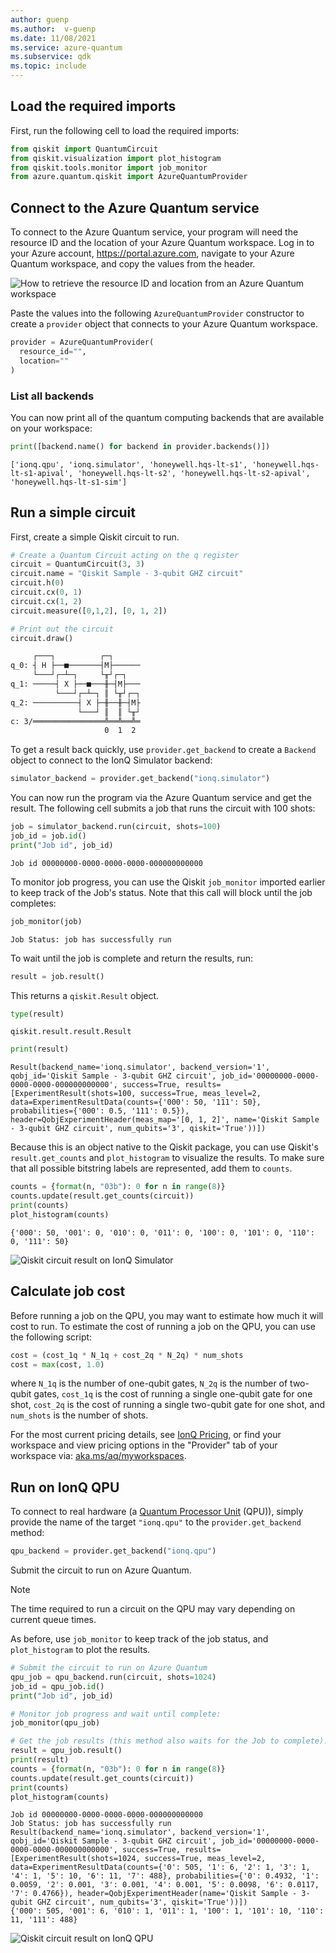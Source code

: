 ```yaml
---
author: guenp
ms.author:  v-guenp
ms.date: 11/08/2021
ms.service: azure-quantum
ms.subservice: qdk
ms.topic: include
---
```


## Load the required imports

First, run the following cell to load the required imports:

```python
from qiskit import QuantumCircuit
from qiskit.visualization import plot_histogram
from qiskit.tools.monitor import job_monitor
from azure.quantum.qiskit import AzureQuantumProvider
```

## Connect to the Azure Quantum service

To connect to the Azure Quantum service, your program will need the resource ID and the
location of your Azure Quantum workspace. Log in to your Azure account,
<https://portal.azure.com>, navigate to your Azure Quantum workspace, and
copy the values from the header.

![How to retrieve the resource ID and location from an Azure Quantum workspace](../media/azure-quantum-resource-id.png)

Paste the values into the following `AzureQuantumProvider` constructor to
create a `provider` object that connects to your Azure Quantum workspace.

```python
provider = AzureQuantumProvider(
  resource_id="",
  location=""
)
```

### List all backends

You can now print all of the quantum computing backends that are
available on your workspace:

```python
print([backend.name() for backend in provider.backends()])
```

```output
['ionq.qpu', 'ionq.simulator', 'honeywell.hqs-lt-s1', 'honeywell.hqs-lt-s1-apival', 'honeywell.hqs-lt-s2', 'honeywell.hqs-lt-s2-apival', 'honeywell.hqs-lt-s1-sim']
```

## Run a simple circuit

First, create a simple Qiskit circuit to run.

```python
# Create a Quantum Circuit acting on the q register
circuit = QuantumCircuit(3, 3)
circuit.name = "Qiskit Sample - 3-qubit GHZ circuit"
circuit.h(0)
circuit.cx(0, 1)
circuit.cx(1, 2)
circuit.measure([0,1,2], [0, 1, 2])

# Print out the circuit
circuit.draw()
```

```html
     ┌───┐          ┌─┐      
q_0: ┤ H ├──■───────┤M├──────
     └───┘┌─┴─┐     └╥┘┌─┐   
q_1: ─────┤ X ├──■───╫─┤M├───
          └───┘┌─┴─┐ ║ └╥┘┌─┐
q_2: ──────────┤ X ├─╫──╫─┤M├
               └───┘ ║  ║ └╥┘
c: 3/════════════════╩══╩══╩═
                     0  1  2 
```

To get a result back quickly, use `provider.get_backend` to create a
`Backend` object to connect to the IonQ Simulator backend:

```python
simulator_backend = provider.get_backend("ionq.simulator")
```

You can now run the program via the Azure Quantum service and get the
result. The following cell submits a job that runs the circuit with
100 shots:

```python
job = simulator_backend.run(circuit, shots=100)
job_id = job.id()
print("Job id", job_id)
```

```output
Job id 00000000-0000-0000-0000-000000000000
```

To monitor job progress, you can use the Qiskit `job_monitor` imported
earlier to keep track of the Job\'s status. Note that this call will
block until the job completes:

```python
job_monitor(job)
```

```output
Job Status: job has successfully run
```

To wait until the job is complete and return the results, run:

```python
result = job.result()
```

This returns a `qiskit.Result` object.

```python
type(result)
```

```output
qiskit.result.result.Result
```

```python
print(result)
```

```output
Result(backend_name='ionq.simulator', backend_version='1', qobj_id='Qiskit Sample - 3-qubit GHZ circuit', job_id='00000000-0000-0000-0000-000000000000', success=True, results=[ExperimentResult(shots=100, success=True, meas_level=2, data=ExperimentResultData(counts={'000': 50, '111': 50}, probabilities={'000': 0.5, '111': 0.5}), header=QobjExperimentHeader(meas_map='[0, 1, 2]', name='Qiskit Sample - 3-qubit GHZ circuit', num_qubits='3', qiskit='True'))])
```

Because this is an object native to the Qiskit package, you can use
Qiskit\'s `result.get_counts` and `plot_histogram` to visualize the
results. To make sure that all possible bitstring labels are represented,
add them to `counts`.

```python
counts = {format(n, "03b"): 0 for n in range(8)}
counts.update(result.get_counts(circuit))
print(counts)
plot_histogram(counts)
```

```output
{'000': 50, '001': 0, '010': 0, '011': 0, '100': 0, '101': 0, '110': 0, '111': 50}
```

![Qiskit circuit result on IonQ Simulator](../media/azure-quantum-qiskit-ionq-result-1.png)


## Calculate job cost

Before running a job on the QPU, you may want to estimate how much it will cost to run. To estimate the cost of running a job on the QPU, you can use the following script:

```python
cost = (cost_1q * N_1q + cost_2q * N_2q) * num_shots
cost = max(cost, 1.0)
```

where `N_1q` is the number of one-qubit gates, `N_2q` is the number of two-qubit gates, `cost_1q` is the cost of running a single one-qubit gate for one shot, `cost_2q` is the cost of running a single two-qubit gate for one shot, and `num_shots` is the number of shots.

For the most current pricing details, see [IonQ Pricing](xref:microsoft.quantum.providers.ionq#pricing), or find your workspace and view pricing options in the "Provider" tab of your workspace via: [aka.ms/aq/myworkspaces](http://aka.ms/aq/myworkspaces).


## Run on IonQ QPU

To connect to real hardware (a [Quantum Processor Unit](xref:microsoft.quantum.target-profiles#quantum-processing-units-qpu-different-profiles) (QPU)), simply
provide the name of the target `"ionq.qpu"` to the `provider.get_backend` method:

```python
qpu_backend = provider.get_backend("ionq.qpu")
```

Submit the circuit to run on Azure Quantum. 

> [!NOTE] 
> The time required to run a circuit on the QPU may vary depending on current queue times.

As before, use `job_monitor` to keep track of the job
status, and `plot_histogram` to plot the results.

```python
# Submit the circuit to run on Azure Quantum
qpu_job = qpu_backend.run(circuit, shots=1024)
job_id = qpu_job.id()
print("Job id", job_id)

# Monitor job progress and wait until complete:
job_monitor(qpu_job)

# Get the job results (this method also waits for the Job to complete):
result = qpu_job.result()
print(result)
counts = {format(n, "03b"): 0 for n in range(8)}
counts.update(result.get_counts(circuit))
print(counts)
plot_histogram(counts)
```

```output
Job id 00000000-0000-0000-0000-000000000000
Job Status: job has successfully run
Result(backend_name='ionq.simulator', backend_version='1', qobj_id='Qiskit Sample - 3-qubit GHZ circuit', job_id='00000000-0000-0000-0000-000000000000', success=True, results=[ExperimentResult(shots=1024, success=True, meas_level=2, data=ExperimentResultData(counts={'0': 505, '1': 6, '2': 1, '3': 1, '4': 1, '5': 10, '6': 11, '7': 488}, probabilities={'0': 0.4932, '1': 0.0059, '2': 0.001, '3': 0.001, '4': 0.001, '5': 0.0098, '6': 0.0117, '7': 0.4766}), header=QobjExperimentHeader(name='Qiskit Sample - 3-qubit GHZ circuit', num_qubits='3', qiskit='True'))])
{'000': 505, '001': 6, '010': 1, '011': 1, '100': 1, '101': 10, '110': 11, '111': 488}
```

![Qiskit circuit result on IonQ QPU](../media/azure-quantum-qiskit-ionq-result-2.png)

